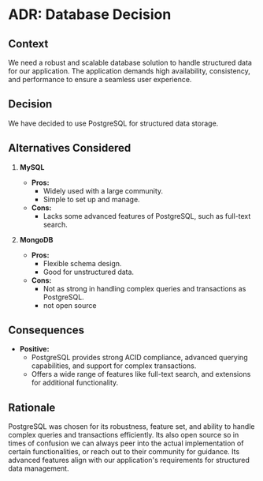 # ADR: Database Decision

## Context
We need a robust and scalable database solution to handle structured data for our application. The application demands high availability, consistency, and performance to ensure a seamless user experience.

## Decision
We have decided to use PostgreSQL for structured data storage.

## Alternatives Considered
1. **MySQL**
   - **Pros:**
     - Widely used with a large community.
     - Simple to set up and manage.
   - **Cons:**
     - Lacks some advanced features of PostgreSQL, such as full-text search.

2. **MongoDB**
   - **Pros:**
     - Flexible schema design.
     - Good for unstructured data.
   - **Cons:**
     - Not as strong in handling complex queries and transactions as PostgreSQL.
     - not open source

## Consequences
- **Positive:**
  - PostgreSQL provides strong ACID compliance, advanced querying capabilities, and support for complex transactions.
  - Offers a wide range of features like full-text search, and extensions for additional functionality.

## Rationale
PostgreSQL was chosen for its robustness, feature set, and ability to handle complex queries and transactions efficiently. Its also open source so in times of confusion we can always peer into the actual implementation of certain functionalities, or reach out to their community for guidance. Its advanced features align with our application's requirements for structured data management.
